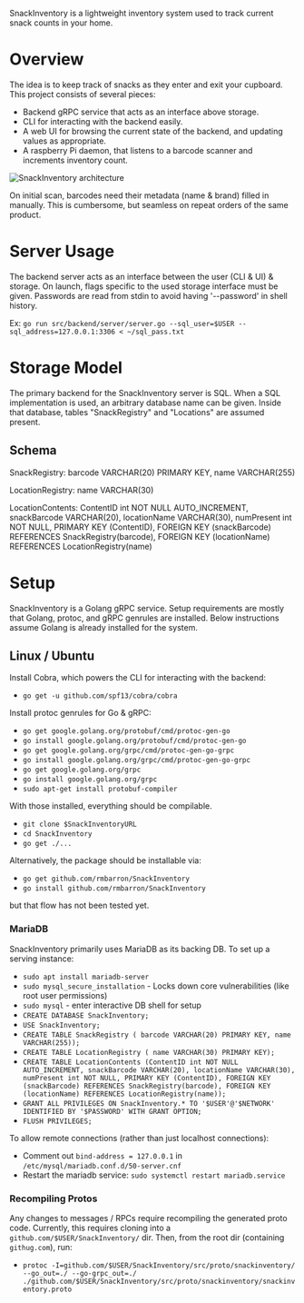 SnackInventory is a lightweight inventory system used to track current snack
counts in your home.

# Overview

The idea is to keep track of snacks as they enter and exit your cupboard. This
project consists of several pieces:
*  Backend gRPC service that acts as an interface above storage.
*  CLI for interacting with the backend easily.
*  A web UI for browsing the current state of the backend, and updating values as appropriate.
*  A raspberry Pi daemon, that listens to a barcode scanner and increments inventory count.

![SnackInventory architecture](https://docs.google.com/drawings/d/e/2PACX-1vSPKeEJsa81ATaFLAuXv7vw80L45y5H_UN7CoHQZ9jUj7CrBWFbGfwEz3F5Z2QnPFeh6z-bjebO-JAL/pub?w=960&h=312)

On initial scan, barcodes need their metadata (name & brand) filled in manually.
This is cumbersome, but seamless on repeat orders of the same product.

# Server Usage

The backend server acts as an interface between the user (CLI & UI) & storage.
On launch, flags specific to the used storage interface must be given. Passwords
are read from stdin to avoid having '--password' in shell history.

Ex: `go run src/backend/server/server.go --sql_user=$USER --sql_address=127.0.0.1:3306 < ~/sql_pass.txt`

# Storage Model

The primary backend for the SnackInventory server is SQL. When a SQL
implementation is used, an arbitrary database name can be given. Inside that
database, tables "SnackRegistry" and "Locations" are assumed present.

## Schema

SnackRegistry: barcode VARCHAR(20) PRIMARY KEY, name VARCHAR(255)

LocationRegistry: name VARCHAR(30)

LocationContents: ContentID int NOT NULL AUTO_INCREMENT, snackBarcode VARCHAR(20), locationName VARCHAR(30), numPresent int NOT NULL, PRIMARY KEY (ContentID), FOREIGN KEY (snackBarcode) REFERENCES SnackRegistry(barcode), FOREIGN KEY (locationName) REFERENCES LocationRegistry(name)

# Setup

SnackInventory is a Golang gRPC service. Setup requirements are mostly that
Golang, protoc, and gRPC genrules are installed. Below instructions assume
Golang is already installed for the system.

## Linux / Ubuntu

Install Cobra, which powers the CLI for interacting with the backend:
*  `go get -u github.com/spf13/cobra/cobra`

Install protoc genrules for Go & gRPC:
*  `go get google.golang.org/protobuf/cmd/protoc-gen-go`
*  `go install google.golang.org/protobuf/cmd/protoc-gen-go`
*  `go get google.golang.org/grpc/cmd/protoc-gen-go-grpc`
*  `go install google.golang.org/grpc/cmd/protoc-gen-go-grpc`
*  `go get google.golang.org/grpc`
*  `go install google.golang.org/grpc`
*  `sudo apt-get install protobuf-compiler`

With those installed, everything should be compilable.
*  `git clone $SnackInventoryURL`
*  `cd SnackInventory`
*  `go get ./...`

Alternatively, the package should be installable via:
*  `go get github.com/rmbarron/SnackInventory`
*  `go install github.com/rmbarron/SnackInventory`

but that flow has not been tested yet.


### MariaDB

SnackInventory primarily uses MariaDB as its backing DB. To set up a serving
instance:

*  `sudo apt install mariadb-server`
*  `sudo mysql_secure_installation` - Locks down core vulnerabilities (like root
   user permissions)
*  `sudo mysql` - enter interactive DB shell for setup
  *  `CREATE DATABASE SnackInventory;`
  *  `USE SnackInventory;`
  *  `CREATE TABLE SnackRegistry ( barcode VARCHAR(20) PRIMARY KEY, name VARCHAR(255));`
  *  `CREATE TABLE LocationRegistry ( name VARCHAR(30) PRIMARY KEY);`
  *  `CREATE TABLE LocationContents (ContentID int NOT NULL AUTO_INCREMENT, snackBarcode VARCHAR(20), locationName VARCHAR(30), numPresent int NOT NULL, PRIMARY KEY (ContentID), FOREIGN KEY (snackBarcode) REFERENCES SnackRegistry(barcode), FOREIGN KEY (locationName) REFERENCES LocationRegistry(name));`
  *  `GRANT ALL PRIVILEGES ON SnackInventory.* TO '$USER'@'$NETWORK' IDENTIFIED BY '$PASSWORD' WITH GRANT OPTION;`
  *  `FLUSH PRIVILEGES;`

To allow remote connections (rather than just localhost connections):

*  Comment out `bind-address = 127.0.0.1` in `/etc/mysql/mariadb.conf.d/50-server.cnf`
*  Restart the mariadb service: `sudo systemctl restart mariadb.service`


### Recompiling Protos

Any changes to messages / RPCs require recompiling the generated proto code.
Currently, this requires cloning into a `github.com/$USER/SnackInventory/` dir.
Then, from the root dir (containing `githug.com`), run:
*  `protoc -I=github.com/$USER/SnackInventory/src/proto/snackinventory/ --go_out=./ --go-grpc_out=./ ./github.com/$USER/SnackInventory/src/proto/snackinventory/snackinventory.proto`
